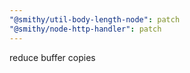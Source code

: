 ```yaml
---
"@smithy/util-body-length-node": patch
"@smithy/node-http-handler": patch
---
```


reduce buffer copies
